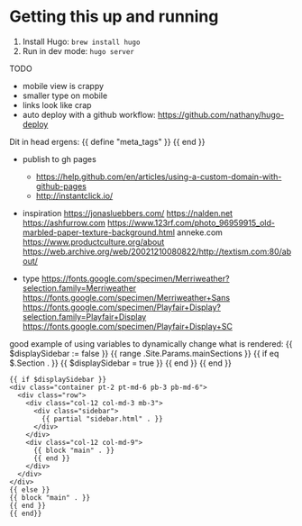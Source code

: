 # Getting this up and running

1. Install Hugo: ```brew install hugo```
2. Run in dev mode: ```hugo server```



TODO
- mobile view is crappy
- smaller type on mobile
- links look like crap
- auto deploy with a github workflow: https://github.com/nathany/hugo-deploy


Dit in head ergens:
{{ define "meta_tags" }}
<meta name="description" content="{{ .Site.Params.homepage_meta_tags.meta_description }}" />
<meta property="og:title" content="{{ .Site.Params.homepage_meta_tags.meta_og_title }}" />
<meta property="og:type" content="{{ .Site.Params.homepage_meta_tags.meta_og_type }}" />
<meta property="og:url" content="{{ .Site.Params.homepage_meta_tags.meta_og_url }}" />
<meta property="og:image" content="{{ .Site.Params.homepage_meta_tags.meta_og_image }}" />
<meta property="og:description" content="{{ .Site.Params.homepage_meta_tags.meta_og_description }}" />
<meta name="twitter:card" content="{{ .Site.Params.homepage_meta_tags.meta_twitter_card }}" />
<meta name="twitter:site" content="{{ .Site.Params.homepage_meta_tags.meta_twitter_site }}" />
<meta name="twitter:creator" content="{{ .Site.Params.homepage_meta_tags.meta_twitter_creator }}" />
{{ end }}


- publish to gh pages
    - https://help.github.com/en/articles/using-a-custom-domain-with-github-pages
    - http://instantclick.io/
- inspiration
    https://jonasluebbers.com/
    https://nalden.net
    https://ashfurrow.com
    https://www.123rf.com/photo_96959915_old-marbled-paper-texture-background.html
    anneke.com
    https://www.productculture.org/about
    https://web.archive.org/web/20021210080822/http://textism.com:80/about/
    
- type
    https://fonts.google.com/specimen/Merriweather?selection.family=Merriweather
    https://fonts.google.com/specimen/Merriweather+Sans
    https://fonts.google.com/specimen/Playfair+Display?selection.family=Playfair+Display
    https://fonts.google.com/specimen/Playfair+Display+SC





good example of using variables to dynamically change what is rendered:
    {{ $displaySidebar := false }}
    {{ range .Site.Params.mainSections }}
    {{ if eq $.Section . }}
    {{ $displaySidebar = true }}
    {{ end }}
    {{ end }}

    {{ if $displaySidebar }}
    <div class="container pt-2 pt-md-6 pb-3 pb-md-6">
      <div class="row">
        <div class="col-12 col-md-3 mb-3">
          <div class="sidebar">
            {{ partial "sidebar.html" . }}
          </div>
        </div>
        <div class="col-12 col-md-9">
          {{ block "main" . }}
          {{ end }}
        </div>
      </div>
    </div>
    {{ else }}
    {{ block "main" . }}
    {{ end }}
    {{ end}}
  </div>